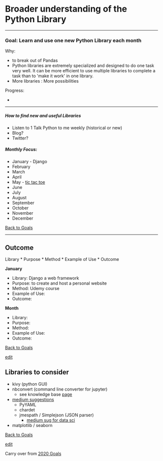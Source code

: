 # Broader understanding of the Python Library

----------

### Goal: Learn and use one new Python Library each month

Why:

* to break out of Pandas
* Python libraries are extremely specialized and designed to do one task very well.  It can be more efficient to use multiple libraries to complete a task than to 'make it work' in one library.
* More libraries : More possibilities  

Progress:

-

----------

##### How to find new and useful Libraries

*  Listen to 1 Talk Python to me weekly (historical or new)
* Blog?
* Twitter?

##### Monthly Focus:

* January - Django
* February
* March
* April
* May - [tic tac toe](https://github.com/ContinuumIO/tic-tac-toe-challenge)
* June
* July
* August
* September
* October
* November
* December

[Back to Goals](https://ch3ck3rs.github.io/Goals)

---

## Outcome

Library * Purpose * Method * Example of Use * Outcome



**January**

- Library: Django a web framework
- Purpose: to create and host a personal website
- Method: Udemy course
- Example of Use:
- Outcome:


**Month**

- Library:
- Purpose:
- Method:
- Example of Use:
- Outcome:

[Back to Goals](https://ch3ck3rs.github.io/Goals)


[edit](https://github.com/ch3ck3rs/Goals/blob/gh-pages/2020Goals/Professional/Python-Library.md)

## Libraries to consider ##

- kivy (python GUI)
- nbconvert (command line converter for jupyter)
	- see knowledge base [page](https://ch3ck3rs.github.io/knowledge_base/jupyter/nbconvert.md)
- [medium suggestions](https://medium.com/better-programming/the-22-most-used-python-packages-in-the-world-7020a904b2e)
  - PyYAML
  - chardet
  - jmespath / Simplejson (JSON parser)
	- [medium sug for data sci](https://medium.com/edureka/python-libraries-for-data-science-and-machine-learning-1c502744f277)
- matplotlib / seaborn



[Back to Goals](https://ch3ck3rs.github.io/Goals)

[edit](https://github.com/ch3ck3rs/Goals/blob/gh-pages/Yearly-Goals/2021Goals/Python-Library.md)


Carry over from [2020 Goals](https://ch3ck3rs.github.io/Goals/Yearly-Goals/2020Goals/Professional/Python-Library.md)